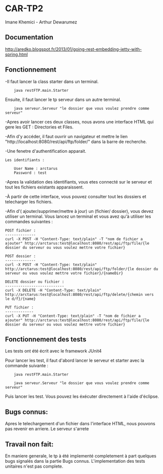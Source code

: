 CAR-TP2
=======
Imane Khemici - Arthur Dewarumez

Documentation
-------------
http://aredko.blogspot.fr/2013/01/going-rest-embedding-jetty-with-spring.html

Fonctionnement
--------------

-Il faut lancer la class starter dans un terminal.
		
		java restFTP.main.Starter

Ensuite, il faut lancer le tp serveur dans un autre terminal.

		java serveur.Serveur "le dossier que vous voulez prendre comme serveur"

-Apres avoir lancer ces deux classes, nous avons une interface HTML qui gere les GET : Directories et Files.

-Afin d'y accéder, il faut ouvrir un navigateur et mettre le lien "http://localhost:8080/rest/api/ftp/folder/" dans la barre de recherche.

-Une fenetre d'authentification apparait.

	Les identifiants :

		User Name : arctarus 
		Password : test
-Apres la validation des identifiants, vous etes connecté sur le serveur et tout les fichiers existants apparaissent.

-À partir de cette interface, vous pouvez consulter tout les dossiers et telecharger les fichiers.

-Afin d'( ajouter/supprimer/mettre à jour) un (fichier/ dossier), vous devez utiliser un terminal.
	Vous lancez un terminal et vous avez qu'à utiliser les commandes suivantes :
	
	POST fichier :
	--------------
	curl -X POST -H "Content-Type: text/plain" -T "nom de fichier a ajouter" http://arctarus:test@localhost:8080/rest/api/ftp/file/{le dossier du serveur ou vous voulez mettre votre fichier}		
	
	POST dossier :
	--------------
	curl -X POST -H "Content-Type: text/plain" http://arctarus:test@localhost:8080/rest/api/ftp/folder/{le dossier du serveur ou vous voulez mettre votre fichier}/{nameDir}
	
	DELETE dossier ou fichier :
	---------------------------
	curl -X DELETE -H "Content-Type: text/plain" http://arctarus:test@localhost:8080/rest/api/ftp/delete/{chemin vers le d/f}/{name}

	PUT fichier :
	-------------
	curl -X PUT -H "Content-Type: text/plain" -T "nom de fichier a ajouter" http://arctarus:test@localhost:8080/rest/api/ftp/file/{le dossier du serveur ou vous voulez mettre votre fichier}



Fonctionnement des tests
------------------------

Les tests ont été écrit avec le framework JUnit4

Pour lancer les test, il faut d'abord lancer le serveur et starter avec la commande suivante :
		
		java restFTP.main.Starter

		java serveur.Serveur "le dossier que vous voulez prendre comme serveur"

Puis lancer les test. Vous pouvez les éxécuter directement à l'aide d'éclipse.

Bugs connus:
------------

Apres le telechargement d'un fichier dans l'interface HTML, nous pouvons pas revenir en arriere. Le serveur s'arrete

Travail non fait:
-----------------

 En maniere generale, le tp à été implementé completement à part quelques bugs signalés dans la partie Bugs connus.
 L'implementation des tests unitaires n'est pas complete.
	
